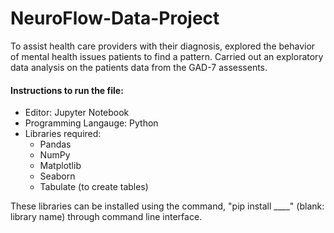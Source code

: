 # NeuroFlow-Data-Project

To assist health care providers with their diagnosis, explored the behavior of mental health issues patients to find a pattern. Carried out an exploratory data analysis on the patients data from the GAD-7 assessents.

#### Instructions to run the file:
- Editor: Jupyter Notebook
- Programming Langauge: Python
- Libraries required:
  - Pandas
  - NumPy
  - Matplotlib
  - Seaborn
  - Tabulate (to create tables)

These libraries can be installed using the command, "pip install ____" (blank: library name) through command line interface.
